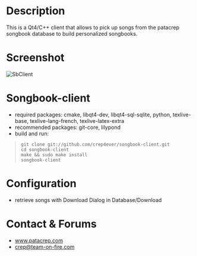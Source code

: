 # Description
This is a Qt4/C++ client that allows to pick up songs from the patacrep songbook database to build personalized songbooks.

# Screenshot
![SbClient](http://www.patacrep.com/images/stories/songbook-client2-small.png)

# Songbook-client
* required packages: cmake, libqt4-dev, libqt4-sql-sqlite, python, texlive-base, texlive-lang-french, texlive-latex-extra
* recommended packages: git-core, lilypond
* build and run:

>     git clone git://github.com/crep4ever/songbook-client.git
>     cd songbook-client
>     make && sudo make install
>     songbook-client

# Configuration
* retrieve songs with Download Dialog in Database/Download


# Contact & Forums
* www.patacrep.com
* crep@team-on-fire.com
